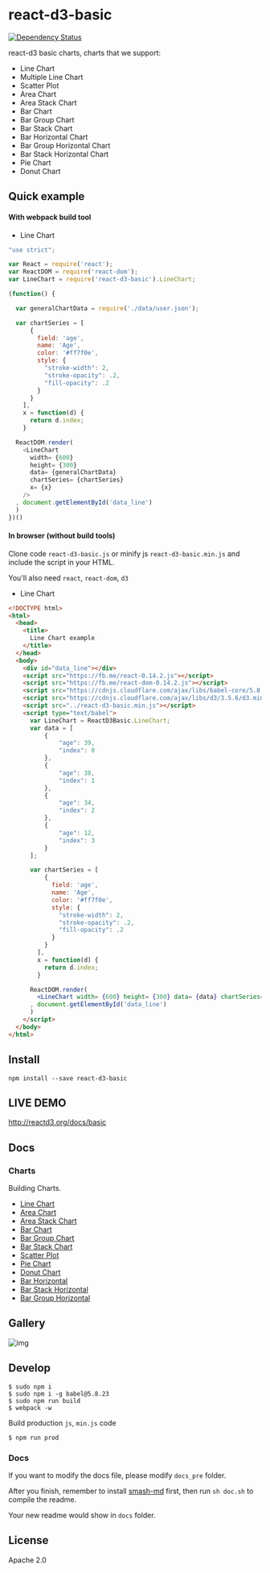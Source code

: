 # react-d3-basic

[![Dependency Status](https://gemnasium.com/react-d3/react-d3-basic.svg)](https://gemnasium.com/react-d3/react-d3-basic)

react-d3 basic charts, charts that we support:

- Line Chart
- Multiple Line Chart
- Scatter Plot
- Area Chart
- Area Stack Chart
- Bar Chart
- Bar Group Chart
- Bar Stack Chart
- Bar Horizontal Chart
- Bar Group Horizontal Chart
- Bar Stack Horizontal Chart
- Pie Chart
- Donut Chart

## Quick example

#### With webpack build tool

- Line Chart

```js
"use strict";

var React = require('react');
var ReactDOM = require('react-dom');
var LineChart = require('react-d3-basic').LineChart;

(function() {

  var generalChartData = require('./data/user.json');

  var chartSeries = [
      {
        field: 'age',
        name: 'Age',
        color: '#ff7f0e',
        style: {
          "stroke-width": 2,
          "stroke-opacity": .2,
          "fill-opacity": .2
        }
      }
    ],
    x = function(d) {
      return d.index;
    }

  ReactDOM.render(
    <LineChart
      width= {600}
      height= {300}
      data= {generalChartData}
      chartSeries= {chartSeries}
      x= {x}
    />
  , document.getElementById('data_line')
  )
})()

```

#### In browser (without build tools)

Clone code `react-d3-basic.js` or minify js `react-d3-basic.min.js` and include the script in your HTML.

You'll also need `react`, `react-dom`, `d3`

- Line Chart

```html
<!DOCTYPE html>
<html>
  <head>
    <title>
      Line Chart example
    </title>
  </head>
  <body>
    <div id="data_line"></div>
    <script src="https://fb.me/react-0.14.2.js"></script>
    <script src="https://fb.me/react-dom-0.14.2.js"></script>
    <script src="https://cdnjs.cloudflare.com/ajax/libs/babel-core/5.8.23/browser.min.js"></script>
    <script src="https://cdnjs.cloudflare.com/ajax/libs/d3/3.5.6/d3.min.js"></script>
    <script src="../react-d3-basic.min.js"></script>
    <script type="text/babel">
      var LineChart = ReactD3Basic.LineChart;
      var data = [
          {
              "age": 39,
              "index": 0
          },
          {
              "age": 38,
              "index": 1
          },
          {
              "age": 34,
              "index": 2
          },
          {
              "age": 12,
              "index": 3
          }
      ];

      var chartSeries = [
          {
            field: 'age',
            name: 'Age',
            color: '#ff7f0e',
            style: {
              "stroke-width": 2,
              "stroke-opacity": .2,
              "fill-opacity": .2
            }
          }
        ],
        x = function(d) {
          return d.index;
        }

      ReactDOM.render(
        <LineChart width= {600} height= {300} data= {data} chartSeries= {chartSeries} x= {x} />
      , document.getElementById('data_line')
      )
    </script>
  </body>
</html>
```

## Install

```
npm install --save react-d3-basic
```

## LIVE DEMO

http://reactd3.org/docs/basic

## Docs


### Charts

Building Charts.

- [Line Chart](./docs/charts/line_chart.md)
- [Area Chart](./docs/charts/area_chart.md)
- [Area Stack Chart](./docs/charts/area_stack_chart.md)
- [Bar Chart](./docs/charts/bar_chart.md)
- [Bar Group Chart](./docs/charts/bar_group_chart.md)
- [Bar Stack Chart](./docs/charts/bar_stack_chart.md)
- [Scatter Plot](./docs/charts/scatter_chart.md)
- [Pie Chart](./docs/charts/pie_chart.md)
- [Donut Chart](./docs/charts/donut_chart.md)
- [Bar Horizontal](./)
- [Bar Stack Horizontal](./)
- [Bar Group Horizontal](./)

## Gallery

![img](http://www.reactd3.org/img/basic/cover.png)

## Develop

```
$ sudo npm i
$ sudo npm i -g babel@5.8.23
$ sudo npm run build
$ webpack -w
```

Build production `js`, `min.js` code

```
$ npm run prod
```

### Docs

If you want to modify the docs file, please modify `docs_pre` folder.

After you finish, remember to install [smash-md](https://github.com/Canner/smash-md) first, then run `sh doc.sh` to compile the readme.

Your new readme would show in `docs` folder.

## License

Apache 2.0
